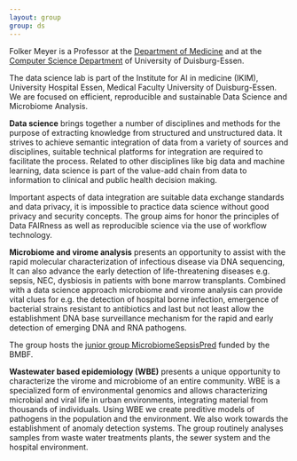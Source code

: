 ```yaml
---
layout: group
group: ds
---
```

Folker Meyer is a Professor at the [Department of Medicine](https://www.uni-due.de/med/) and at the [Computer Science Department](https://www.uni-due.de/informatik/) of University of Duisburg-Essen.


The data science lab is part of the Institute for AI in medicine (IKIM), University Hospital Essen, Medical Faculty University of Duisburg-Essen. We are focused on efficient, reproducible and sustainable Data Science and Microbiome Analysis.

__Data science__ brings together a number of disciplines and methods for the purpose of extracting knowledge from structured and unstructured data. It strives to achieve semantic integration of data from a variety of sources and disciplines, suitable technical platforms for integration are required to facilitate the process. Related to other disciplines like big data and machine learning, data science is part of the value-add chain from data to information to clinical and public health decision making.

Important aspects of data integration are suitable data exchange standards and data privacy, it is impossible to practice data science without good privacy and security concepts.  The group aims for honor the principles of Data FAIRness as well as reproducible science via the use of workflow technology.

__Microbiome and virome analysis__ presents an opportunity to assist with the rapid molecular characterization of infectious disease via DNA sequencing, It can also advance the early detection of life-threatening diseases e.g. sepsis, NEC, dysbiosis in patients with bone marrow transplants. Combined with a data science approach microbiome and virome analysis can provide vital clues for e.g. the detection of hospital borne infection, emergence of bacterial strains resistant to antibiotics and last but not least allow the establishment DNA base surveillance mechanism for the rapid and early detection of emerging DNA and RNA pathogens. 

The group hosts the [junior group MicrobiomeSepsisPred](./groups/dss) funded by the BMBF.

__Wastewater based epidemiology (WBE)__ presents a unique opportunity to characterize the virome and microbiome of an entire community. WBE is a specialized form of environmental genomics and allows characterizing microbial and viral life in urban environments, integrating material from thousands of individuals. Using WBE we create preditive models of pathogens in the population and the environment.  We also work towards the establishment of anomaly detection systems. The group routinely analyses samples from waste water treatments plants, the sewer system and the hospital environment.
